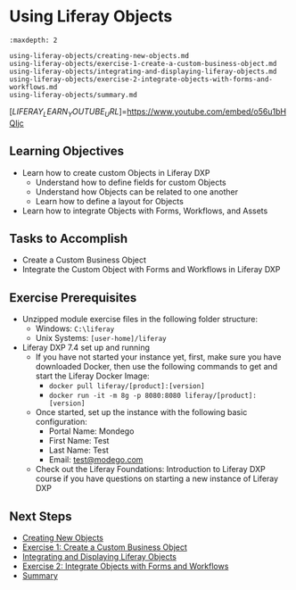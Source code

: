 # Using Liferay Objects 

```{toctree}
:maxdepth: 2

using-liferay-objects/creating-new-objects.md
using-liferay-objects/exercise-1-create-a-custom-business-object.md
using-liferay-objects/integrating-and-displaying-liferay-objects.md
using-liferay-objects/exercise-2-integrate-objects-with-forms-and-workflows.md
using-liferay-objects/summary.md
```

[$LIFERAY_LEARN_YOUTUBE_URL$]=https://www.youtube.com/embed/o56u1bHQIjc 

## Learning Objectives

* Learn how to create custom Objects in Liferay DXP
	* Understand how to define fields for custom Objects
	* Understand how Objects can be related to one another
	* Learn how to define a layout for Objects
* Learn how to integrate Objects with Forms, Workflows, and Assets
	
## Tasks to Accomplish 

* Create a Custom Business Object
* Integrate the Custom Object with Forms and Workflows in Liferay DXP

## Exercise Prerequisites

* Unzipped module exercise files in the following folder structure:
	- Windows: `C:\liferay`
	- Unix Systems: `[user-home]/liferay`
* Liferay DXP 7.4 set up and running
    - If you have not started your instance yet, first, make sure you have downloaded Docker, then use the following commands to get and start the Liferay Docker Image: 
        * `docker pull liferay/[product]:[version]`
        * `docker run -it -m 8g -p 8080:8080 liferay/[product]:[version]`
    - Once started, set up the instance with the following basic configuration:
        * Portal Name: Mondego
        * First Name: Test
        * Last Name: Test
        * Email: test@modego.com
    - Check out the Liferay Foundations: Introduction to Liferay DXP course if you have questions on starting a new instance of Liferay DXP

## Next Steps

* [Creating New Objects](./using-liferay-objects/creating-new-objects.md) 
* [Exercise 1: Create a Custom Business Object](./using-liferay-objects/exercise-1-create-a-custom-business-object.md) 
* [Integrating and Displaying Liferay Objects](./using-liferay-objects/integrating-and-displaying-liferay-objects.md) 
* [Exercise 2: Integrate Objects with Forms and Workflows](./using-liferay-objects/exercise-2-integrate-objects-with-forms-and-workflows.md) 
* [Summary](./using-liferay-objects/summary.md) 
